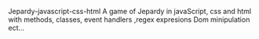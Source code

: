 Jepardy-javascript-css-html
A game of Jepardy in javaScript, css and html with methods, classes, event handlers ,regex expresions Dom minipulation ect...